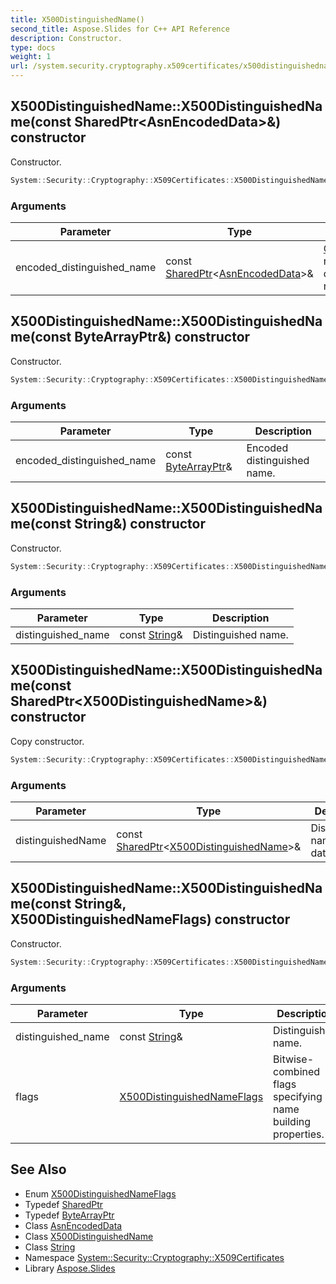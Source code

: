 ```yaml
---
title: X500DistinguishedName()
second_title: Aspose.Slides for C++ API Reference
description: Constructor.
type: docs
weight: 1
url: /system.security.cryptography.x509certificates/x500distinguishedname/x500distinguishedname/
---
```

## X500DistinguishedName::X500DistinguishedName(const SharedPtr\<AsnEncodedData\>\&) constructor


Constructor.

```cpp
System::Security::Cryptography::X509Certificates::X500DistinguishedName::X500DistinguishedName(const SharedPtr<AsnEncodedData> &encoded_distinguished_name)
```


### Arguments

| Parameter | Type | Description |
| --- | --- | --- |
| encoded_distinguished_name | const [SharedPtr](../../../system/sharedptr/)\<[AsnEncodedData](../../../system.security.cryptography/asnencodeddata/)\>\& | [Object](../../../system/object/) representing distinguished name. |

## X500DistinguishedName::X500DistinguishedName(const ByteArrayPtr\&) constructor


Constructor.

```cpp
System::Security::Cryptography::X509Certificates::X500DistinguishedName::X500DistinguishedName(const ByteArrayPtr &encoded_distinguished_name)
```


### Arguments

| Parameter | Type | Description |
| --- | --- | --- |
| encoded_distinguished_name | const [ByteArrayPtr](../../../system/bytearrayptr/)\& | Encoded distinguished name. |

## X500DistinguishedName::X500DistinguishedName(const String\&) constructor


Constructor.

```cpp
System::Security::Cryptography::X509Certificates::X500DistinguishedName::X500DistinguishedName(const String &distinguished_name)
```


### Arguments

| Parameter | Type | Description |
| --- | --- | --- |
| distinguished_name | const [String](../../../system/string/)\& | Distinguished name. |

## X500DistinguishedName::X500DistinguishedName(const SharedPtr\<X500DistinguishedName\>\&) constructor


Copy constructor.

```cpp
System::Security::Cryptography::X509Certificates::X500DistinguishedName::X500DistinguishedName(const SharedPtr<X500DistinguishedName> &distinguishedName)
```


### Arguments

| Parameter | Type | Description |
| --- | --- | --- |
| distinguishedName | const [SharedPtr](../../../system/sharedptr/)\<[X500DistinguishedName](../)\>\& | Distinguished name to copy data from. |

## X500DistinguishedName::X500DistinguishedName(const String\&, X500DistinguishedNameFlags) constructor


Constructor.

```cpp
System::Security::Cryptography::X509Certificates::X500DistinguishedName::X500DistinguishedName(const String &distinguished_name, X500DistinguishedNameFlags flags)
```


### Arguments

| Parameter | Type | Description |
| --- | --- | --- |
| distinguished_name | const [String](../../../system/string/)\& | Distinguished name. |
| flags | [X500DistinguishedNameFlags](../../x500distinguishednameflags/) | Bitwise-combined flags specifying name building properties. |

## See Also

* Enum [X500DistinguishedNameFlags](../../x500distinguishednameflags/)
* Typedef [SharedPtr](../../../system/sharedptr/)
* Typedef [ByteArrayPtr](../../../system/bytearrayptr/)
* Class [AsnEncodedData](../../../system.security.cryptography/asnencodeddata/)
* Class [X500DistinguishedName](../)
* Class [String](../../../system/string/)
* Namespace [System::Security::Cryptography::X509Certificates](../../)
* Library [Aspose.Slides](../../../)